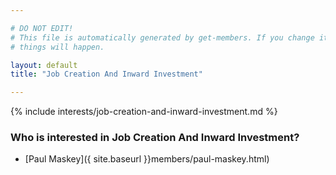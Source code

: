 ```yaml
---

# DO NOT EDIT!
# This file is automatically generated by get-members. If you change it, bad
# things will happen.

layout: default
title: "Job Creation And Inward Investment"

---
```


{% include interests/job-creation-and-inward-investment.md %}

### Who is interested in Job Creation And Inward Investment?


* [Paul Maskey]({ site.baseurl }}members/paul-maskey.html)
